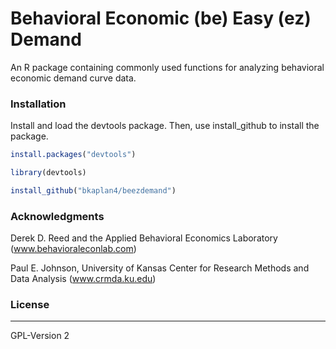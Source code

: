 # Behavioral Economic (be) Easy (ez) Demand
An R package containing commonly used functions for analyzing behavioral economic demand curve data.

### Installation
Install and load the devtools package. Then, use install_github to install the package.

```r
install.packages("devtools")

library(devtools)

install_github("bkaplan4/beezdemand")
```

### Acknowledgments
Derek D. Reed and the Applied Behavioral Economics Laboratory
(www.behavioraleconlab.com)

Paul E. Johnson, University of Kansas Center for Research Methods and Data Analysis
(www.crmda.ku.edu)

### License
_____
GPL-Version 2
